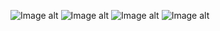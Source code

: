 ![Image alt](https://github.com/alaxaboom/web-labs/raw/main/картинки/laba7.png)
![Image alt](https://github.com/alaxaboom/web-labs/raw/main/картинки/laba8.png)
![Image alt](https://github.com/alaxaboom/web-labs/raw/main/картинки/laba9.png)
![Image alt](https://github.com/alaxaboom/web-labs/raw/main/картинки/laba11.png)
